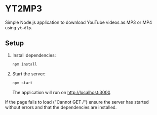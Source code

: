 # YT2MP3

Simple Node.js application to download YouTube videos as MP3 or MP4 using `yt-dlp`.

## Setup

1. Install dependencies:
   ```bash
   npm install
   ```
2. Start the server:
   ```bash
   npm start
   ```
   The application will run on [http://localhost:3000](http://localhost:3000).

If the page fails to load ("Cannot GET /") ensure the server has started without errors and that the dependencies are installed.
